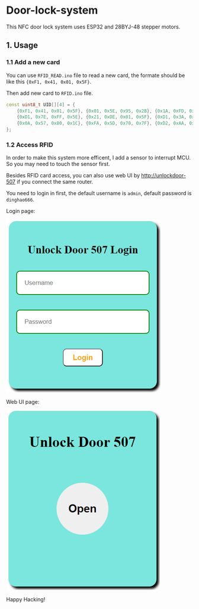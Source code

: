 # Door-lock-system

This NFC door lock system uses ESP32 and 28BYJ-48 stepper motors.

## 1. Usage

### 1.1 Add a new card
You can use `RFID_READ.ino` file to read a new card, the formate should be like this `{0xF1, 0x41, 0x01, 0x5F}`.

Then add new card to `RFID.ino` file.

```cpp
const uint8_t UID[][4] = {
    {0xF1, 0x41, 0x01, 0x5F}, {0x01, 0x5E, 0x95, 0x2B}, {0x1A, 0xFD, 0xA5, 0x21}, 
    {0xD1, 0x7E, 0xFF, 0x5E}, {0x21, 0xDE, 0x01, 0x5F}, {0xD1, 0x3A, 0xF6, 0x5E}, 
    {0x0A, 0x57, 0x80, 0x1C}, {0xFA, 0x5D, 0x70, 0x7F}, {0xD2, 0xAA, 0x1C, 0x3E}, 
};
```

### 1.2 Access RFID

In order to make this system more efficent, I add a sensor to interrupt MCU. So you may need to touch the sensor first.

Besides RFID card access, you can also use web UI by [http://unlockdoor-507](http://unlockdoor-507) if you connect the same router.

You need to login in first, the default username is `admin`, default password is `dinghao666`.

Login page:

![Login](images/login.png)

Web UI page:

![Login](images/webui.png)

Happy Hacking!